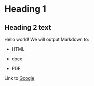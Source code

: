 # Heading 1

## Heading 2 text

Hello world!
We will output Markdown to:

- HTML

- docx

- PDF

Link to [Google](http://www.google.com/)